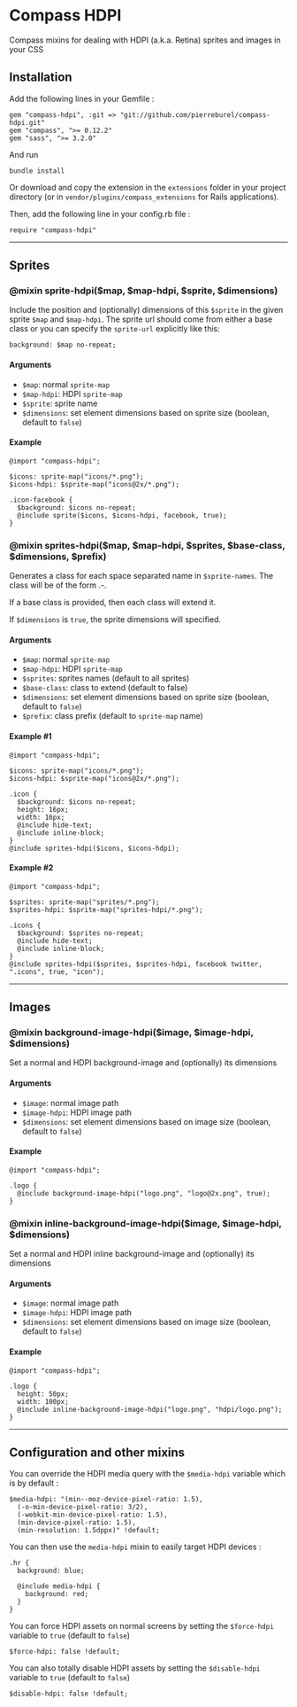 # Compass HDPI

Compass mixins for dealing with HDPI (a.k.a. Retina) sprites and images in your CSS


## Installation

Add the following lines in your Gemfile :

    gem "compass-hdpi", :git => "git://github.com/pierreburel/compass-hdpi.git"
    gem "compass", ">= 0.12.2"
    gem "sass", ">= 3.2.0"

And run 

    bundle install

Or download and copy the extension in the `extensions` folder in your project directory (or in `vendor/plugins/compass_extensions` for Rails applications).  

Then, add the following line in your config.rb file :

    require "compass-hdpi"

---

## Sprites

### @mixin sprite-hdpi($map, $map-hdpi, $sprite, $dimensions)

Include the position and (optionally) dimensions of this `$sprite` in the given sprite `$map` and `$map-hdpi`. The sprite url should come from either a base class or you can specify the `sprite-url` explicitly like this:

    background: $map no-repeat;


#### Arguments

 - `$map`: normal `sprite-map` 
 - `$map-hdpi`: HDPI `sprite-map`
 - `$sprite`: sprite name
 - `$dimensions`: set element dimensions based on sprite size (boolean, default to `false`)


#### Example

    @import "compass-hdpi";

    $icons: sprite-map("icons/*.png");
    $icons-hdpi: $sprite-map("icons@2x/*.png");

    .icon-facebook {
      $background: $icons no-repeat;
      @include sprite($icons, $icons-hdpi, facebook, true);
    }


### @mixin sprites-hdpi($map, $map-hdpi, $sprites, $base-class, $dimensions, $prefix)

Generates a class for each space separated name in `$sprite-names`.
The class will be of the form .<map-name>-<sprite-name>.

If a base class is provided, then each class will extend it.

If `$dimensions` is `true`, the sprite dimensions will specified.


#### Arguments

 - `$map`: normal `sprite-map` 
 - `$map-hdpi`: HDPI `sprite-map`
 - `$sprites`: sprites names (default to all sprites)
 - `$base-class`: class to extend (default to false)
 - `$dimensions`: set element dimensions based on sprite size (boolean, default to `false`)
 - `$prefix`: class prefix (default to `sprite-map` name)


#### Example #1

    @import "compass-hdpi";

    $icons: sprite-map("icons/*.png");
    $icons-hdpi: $sprite-map("icons@2x/*.png");

    .icon {
      $background: $icons no-repeat;
      height: 16px;
      width: 16px;
      @include hide-text;
      @include inline-block;
    }
    @include sprites-hdpi($icons, $icons-hdpi);


#### Example #2
    
    @import "compass-hdpi";

    $sprites: sprite-map("sprites/*.png");
    $sprites-hdpi: $sprite-map("sprites-hdpi/*.png");

    .icons {
      $background: $sprites no-repeat;
      @include hide-text;
      @include inline-block;
    }
    @include sprites-hdpi($sprites, $sprites-hdpi, facebook twitter, ".icons", true, "icon");

---

## Images

### @mixin background-image-hdpi($image, $image-hdpi, $dimensions)

Set a normal and HDPI background-image and (optionally) its dimensions


#### Arguments

 - `$image`: normal image path
 - `$image-hdpi`: HDPI image path
 - `$dimensions`: set element dimensions based on image size (boolean, default to `false`)


#### Example

    @import "compass-hdpi";

    .logo {
      @include background-image-hdpi("logo.png", "logo@2x.png", true);
    }


### @mixin inline-background-image-hdpi($image, $image-hdpi, $dimensions)

Set a normal and HDPI inline background-image and (optionally) its dimensions


#### Arguments

 - `$image`: normal image path
 - `$image-hdpi`: HDPI image path
 - `$dimensions`: set element dimensions based on image size (boolean, default to `false`)


#### Example

    @import "compass-hdpi";

    .logo {
      height: 50px;
      width: 100px;
      @include inline-background-image-hdpi("logo.png", "hdpi/logo.png");
    }

---

## Configuration and other mixins

You can override the HDPI media query with the `$media-hdpi` variable which is by default :

    $media-hdpi: "(min--moz-device-pixel-ratio: 1.5),
      (-o-min-device-pixel-ratio: 3/2),
      (-webkit-min-device-pixel-ratio: 1.5),
      (min-device-pixel-ratio: 1.5),
      (min-resolution: 1.5dppx)" !default;

You can then use the `media-hdpi` mixin to easily target HDPI devices :

    .hr {
      background: blue;

      @include media-hdpi {
        background: red;
      }
    }

You can force HDPI assets on normal screens by setting the `$force-hdpi` variable to `true` (default to `false`)

    $force-hdpi: false !default;

You can also totally disable HDPI assets by setting the `$disable-hdpi` variable to `true` (default to `false`)

    $disable-hdpi: false !default;